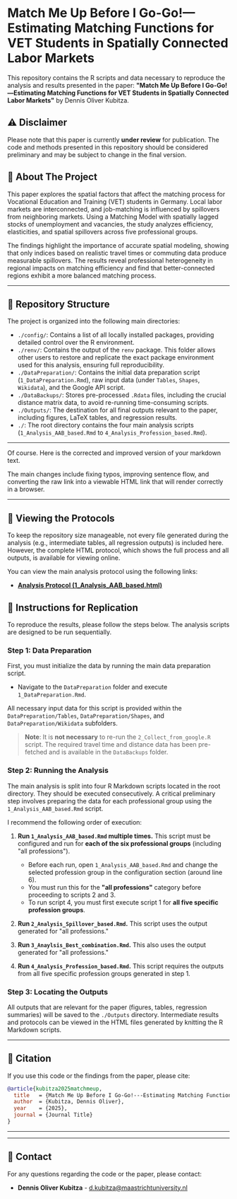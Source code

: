 # Match Me Up Before I Go-Go!—Estimating Matching Functions for VET Students in Spatially Connected Labor Markets

This repository contains the R scripts and data necessary to reproduce the analysis and results presented in the paper: **"Match Me Up Before I Go-Go!—Estimating Matching Functions for VET Students in Spatially Connected Labor Markets"** by Dennis Oliver Kubitza.


## ⚠️ Disclaimer

Please note that this paper is currently **under review** for publication. The code and methods presented in this repository should be considered preliminary and may be subject to change in the final version.


## 📝 About The Project

This paper explores the spatial factors that affect the matching process for Vocational Education and Training (VET) students in Germany. Local labor markets are interconnected, and job-matching is influenced by spillovers from neighboring markets. Using a Matching Model with spatially lagged stocks of unemployment and vacancies, the study analyzes efficiency, elasticities, and spatial spillovers across five professional groups.

The findings highlight the importance of accurate spatial modeling, showing that only indices based on realistic travel times or commuting data produce measurable spillovers. The results reveal professional heterogeneity in regional impacts on matching efficiency and find that better-connected regions exhibit a more balanced matching process.

---

## 📂 Repository Structure

The project is organized into the following main directories:

* `./config/`: Contains a list of all locally installed packages, providing detailed control over the R environment.
* `./renv/`: Contains the output of the `renv` package. This folder allows other users to restore and replicate the exact package environment used for this analysis, ensuring full reproducibility.
* `./DataPreparation/`: Contains the initial data preparation script (`1_DataPreparation.Rmd`), raw input data (under `Tables`, `Shapes`, `Wikidata`), and the Google API script.
* `./DataBackups/`: Stores pre-processed `.Rdata` files, including the crucial distance matrix data, to avoid re-running time-consuming scripts.
* `./Outputs/`: The destination for all final outputs relevant to the paper, including figures, LaTeX tables, and regression results.
* `./`: The root directory contains the four main analysis scripts (`1_Analysis_AAB_based.Rmd` to `4_Analysis_Profession_based.Rmd`).

---

Of course. Here is the corrected and improved version of your markdown text.

The main changes include fixing typos, improving sentence flow, and converting the raw link into a viewable HTML link that will render correctly in a browser.

-----

## 📜 Viewing the Protocols

To keep the repository size manageable, not every file generated during the analysis (e.g., intermediate tables, all regression outputs) is included here. However, the complete HTML protocol, which shows the full process and all outputs, is available for viewing online.

You can view the main analysis protocol using the following links:
  * [**Analysis Protocol (1\_Analysis\_AAB\_based.html)**](https://htmlpreview.github.io/?https://raw.githubusercontent.com/DennisKubitza/MatchMeUp/refs/heads/main/1_Analysis_AAB_based.html)


## 🚀 Instructions for Replication

To reproduce the results, please follow the steps below. The analysis scripts are designed to be run sequentially.

### Step 1: Data Preparation

First, you must initialize the data by running the main data preparation script.

* Navigate to the `DataPreparation` folder and execute `1_DataPreparation.Rmd`.

All necessary input data for this script is provided within the `DataPreparation/Tables`, `DataPreparation/Shapes`, and `DataPreparation/Wikidata` subfolders.

> **Note**: It is **not necessary** to re-run the `2_Collect_from_google.R` script. The required travel time and distance data has been pre-fetched and is available in the `DataBackups` folder.

### Step 2: Running the Analysis

The main analysis is split into four R Markdown scripts located in the root directory. They should be executed consecutively. A critical preliminary step involves preparing the data for each professional group using the `1_Analysis_AAB_based.Rmd` script.

I recommend the following order of execution:

1.  **Run `1_Analysis_AAB_based.Rmd` multiple times.** This script must be configured and run for **each of the six professional groups** (including "all professions").
    * Before each run, open `1_Analysis_AAB_based.Rmd` and change the selected profession group in the configuration section (around line 6).
    * You must run this for the **"all professions"** category before proceeding to scripts 2 and 3.
    * To run script 4, you must first execute script 1 for **all five specific profession groups**.

2.  **Run `2_Analysis_Spillover_based.Rmd`.** This script uses the output generated for "all professions."

3.  **Run `3_Anaylsis_Best_combination.Rmd`.** This also uses the output generated for "all professions."

4.  **Run `4_Analysis_Profession_based.Rmd`.** This script requires the outputs from all five specific profession groups generated in step 1.

### Step 3: Locating the Outputs

All outputs that are relevant for the paper (figures, tables, regression summaries) will be saved to the `./Outputs` directory. Intermediate results and protocols can be viewed in the HTML files generated by knitting the R Markdown scripts.

---

## 📜 Citation

If you use this code or the findings from the paper, please cite:

```bibtex
@article{kubitza2025matchmeup,
  title   = {Match Me Up Before I Go-Go!---Estimating Matching Functions for VET Students in Spatially Connected Labor Markets},
  author  = {Kubitza, Dennis Oliver},
  year    = {2025},
  journal = {Journal Title}
}
```
---

---

## 📧 Contact

For any questions regarding the code or the paper, please contact:

* **Dennis Oliver Kubitza** - [d.kubitza@maastrichtuniversity.nl](mailto:d.kubitza@maastrichtuniversity.nl)
